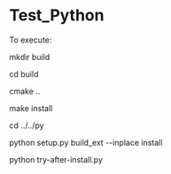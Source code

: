 # Test_Python

To execute:


mkdir build

cd build

cmake ..

make install

cd ../../py

python setup.py build_ext --inplace install

python try-after-install.py
